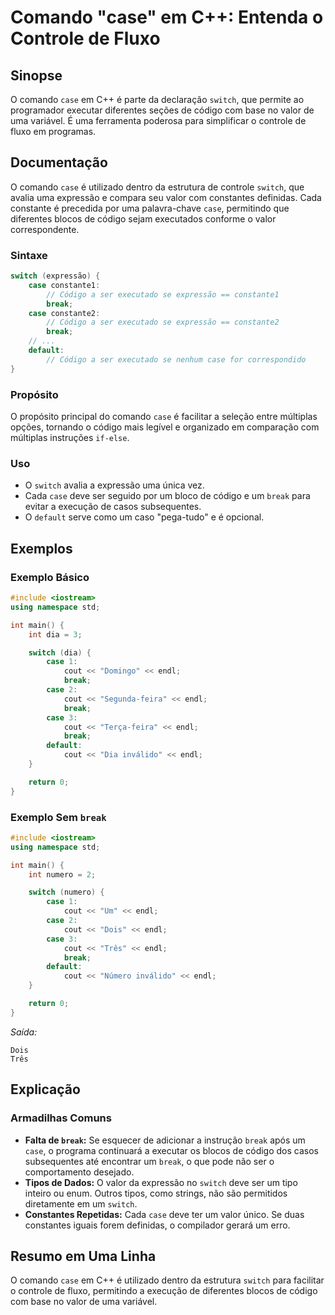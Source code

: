 <!--
Meta Description: # Comando "case" em C++: Entenda o Controle de Fluxo ## Sinopse O comando `case` em C++ é parte da declaração `switch`, que permite ao programador exe...
Meta Keywords: case, break, switch, código, cout
-->

# Comando "case" em C++: Entenda o Controle de Fluxo

## Sinopse
O comando `case` em C++ é parte da declaração `switch`, que permite ao programador executar diferentes seções de código com base no valor de uma variável. É uma ferramenta poderosa para simplificar o controle de fluxo em programas.

## Documentação
O comando `case` é utilizado dentro da estrutura de controle `switch`, que avalia uma expressão e compara seu valor com constantes definidas. Cada constante é precedida por uma palavra-chave `case`, permitindo que diferentes blocos de código sejam executados conforme o valor correspondente.

### Sintaxe
```cpp
switch (expressão) {
    case constante1:
        // Código a ser executado se expressão == constante1
        break;
    case constante2:
        // Código a ser executado se expressão == constante2
        break;
    // ...
    default:
        // Código a ser executado se nenhum case for correspondido
}
```

### Propósito
O propósito principal do comando `case` é facilitar a seleção entre múltiplas opções, tornando o código mais legível e organizado em comparação com múltiplas instruções `if-else`.

### Uso
- O `switch` avalia a expressão uma única vez.
- Cada `case` deve ser seguido por um bloco de código e um `break` para evitar a execução de casos subsequentes.
- O `default` serve como um caso "pega-tudo" e é opcional.

## Exemplos
### Exemplo Básico
```cpp
#include <iostream>
using namespace std;

int main() {
    int dia = 3;

    switch (dia) {
        case 1:
            cout << "Domingo" << endl;
            break;
        case 2:
            cout << "Segunda-feira" << endl;
            break;
        case 3:
            cout << "Terça-feira" << endl;
            break;
        default:
            cout << "Dia inválido" << endl;
    }

    return 0;
}
```

### Exemplo Sem `break`
```cpp
#include <iostream>
using namespace std;

int main() {
    int numero = 2;

    switch (numero) {
        case 1:
            cout << "Um" << endl;
        case 2:
            cout << "Dois" << endl;
        case 3:
            cout << "Três" << endl;
            break;
        default:
            cout << "Número inválido" << endl;
    }

    return 0;
}
```
*Saída:*
```
Dois
Três
```

## Explicação
### Armadilhas Comuns
- **Falta de `break`:** Se esquecer de adicionar a instrução `break` após um `case`, o programa continuará a executar os blocos de código dos casos subsequentes até encontrar um `break`, o que pode não ser o comportamento desejado.
- **Tipos de Dados:** O valor da expressão no `switch` deve ser um tipo inteiro ou enum. Outros tipos, como strings, não são permitidos diretamente em um `switch`.
- **Constantes Repetidas:** Cada `case` deve ter um valor único. Se duas constantes iguais forem definidas, o compilador gerará um erro.

## Resumo em Uma Linha
O comando `case` em C++ é utilizado dentro da estrutura `switch` para facilitar o controle de fluxo, permitindo a execução de diferentes blocos de código com base no valor de uma variável.